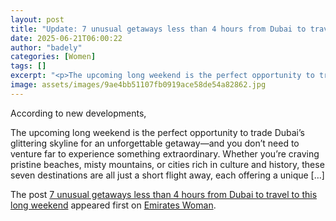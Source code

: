 ```yaml
---
layout: post
title: "Update: 7 unusual getaways less than 4 hours from Dubai to travel to this long weekend"
date: 2025-06-21T06:00:22
author: "badely"
categories: [Women]
tags: []
excerpt: "<p>The upcoming long weekend is the perfect opportunity to trade Dubai’s glittering skyline for an unforgettable getaway—and you don’t need to venture"
image: assets/images/9ae4bb51107fb0919ace58de54a82862.jpg
---
```


According to new developments, <p>The upcoming long weekend is the perfect opportunity to trade Dubai’s glittering skyline for an unforgettable getaway—and you don’t need to venture far to experience something extraordinary. Whether you’re craving pristine beaches, misty mountains, or cities rich in culture and history, these seven destinations are all just a short flight away, each offering a unique [&#8230;]</p>
<p>The post <a href="https://emirateswoman.com/getaways-less-than-4-hours-from-dubai/" rel="nofollow">7 unusual getaways less than 4 hours from Dubai to travel to this long weekend</a> appeared first on <a href="https://emirateswoman.com" rel="nofollow">Emirates Woman</a>.</p>

